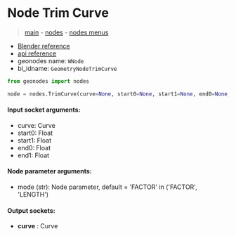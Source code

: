 # Node Trim Curve

> [main](../structure.md) - [nodes](nodes.md) - [nodes menus](nodes_menus.md)

- [Blender reference](https://docs.blender.org/manual/en/latest/modeling/geometry_nodes/curve/trim_curve.html)
- [api reference](https://docs.blender.org/api/current/bpy.types.GeometryNodeTrimCurve.html)
- geonodes name: `WNode`
- bl_idname: `GeometryNodeTrimCurve`

```python
from geonodes import nodes

node = nodes.TrimCurve(curve=None, start0=None, start1=None, end0=None, end1=None, mode='FACTOR')
```

#### Input socket arguments:

- curve: Curve
- start0: Float
- start1: Float
- end0: Float
- end1: Float

#### Node parameter arguments:

- mode (str): Node parameter, default = 'FACTOR' in ('FACTOR', 'LENGTH')

#### Output sockets:

- **curve** : Curve

